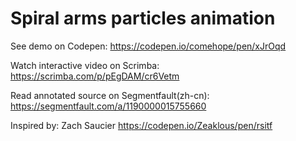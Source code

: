 # Spiral arms particles animation

See demo on Codepen: https://codepen.io/comehope/pen/xJrOqd

Watch interactive video on Scrimba: https://scrimba.com/p/pEgDAM/cr6Vetm

Read annotated source on Segmentfault(zh-cn): https://segmentfault.com/a/1190000015755660

Inspired by: Zach Saucier https://codepen.io/Zeaklous/pen/rsitf
